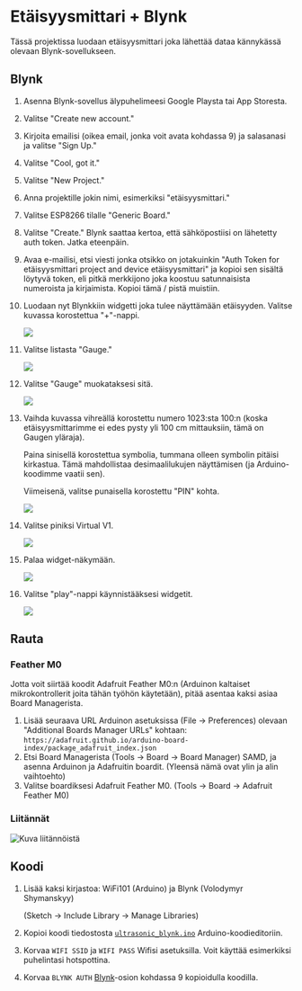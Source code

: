 # Etäisyysmittari + Blynk
Tässä projektissa luodaan etäisyysmittari joka lähettää dataa kännykässä olevaan Blynk-sovellukseen.

## Blynk
1. Asenna Blynk-sovellus älypuhelimeesi Google Playsta tai App Storesta.
2. Valitse "Create new account."
3. Kirjoita emailisi (oikea email, jonka voit avata kohdassa 9) ja salasanasi ja valitse "Sign Up."
4. Valitse "Cool, got it."
5. Valitse "New Project."
6. Anna projektille jokin nimi, esimerkiksi "etäisyysmittari."
7. Valitse ESP8266 tilalle "Generic Board."
8. Valitse "Create." Blynk saattaa kertoa, että sähköpostiisi on lähetetty auth token. Jatka eteenpäin.
9. Avaa e-mailisi, etsi viesti jonka otsikko on jotakuinkin "Auth Token for etäisyysmittari project and device etäisyysmittari" ja kopioi sen sisältä löytyvä token, eli pitkä merkkijono joka koostuu satunnaisista numeroista ja kirjaimista. Kopioi tämä / pistä muistiin.
10. Luodaan nyt Blynkkiin widgetti joka tulee näyttämään etäisyyden. Valitse kuvassa korostettua "+"-nappi.

    ![](../media/ultrasonic-blynk/kuva-01.png)
11. Valitse listasta "Gauge."

    ![](../media/ultrasonic-blynk/kuva-02.png)
12. Valitse "Gauge" muokataksesi sitä.

    ![](../media/ultrasonic-blynk/kuva-03.png)
13. Vaihda kuvassa vihreällä korostettu numero 1023:sta 100:n (koska etäisyysmittarimme ei edes pysty yli 100 cm mittauksiin, tämä on Gaugen yläraja).

    Paina sinisellä korostettua symbolia, tummana olleen symbolin pitäisi kirkastua. Tämä mahdollistaa desimaalilukujen näyttämisen (ja Arduino-koodimme vaatii sen).

    Viimeisenä, valitse punaisella korostettu "PIN" kohta.

    ![](../media/ultrasonic-blynk/kuva-04.png)
14. Valitse piniksi Virtual V1.

    ![](../media/ultrasonic-blynk/kuva-05.png)
15. Palaa widget-näkymään.

    ![](../media/ultrasonic-blynk/kuva-06.png)
16. Valitse "play"-nappi käynnistääksesi widgetit.

    ![](../media/ultrasonic-blynk/kuva-07.png)

## Rauta
### Feather M0
Jotta voit siirtää koodit Adafruit Feather M0:n (Arduinon kaltaiset mikrokontrollerit joita tähän työhön käytetään), pitää asentaa kaksi asiaa Board Managerista.

1. Lisää seuraava URL Arduinon asetuksissa (File -> Preferences) olevaan "Additional Boards Manager URLs" kohtaan: `https://adafruit.github.io/arduino-board-index/package_adafruit_index.json`
2. Etsi Board Managerista (Tools -> Board -> Board Manager) SAMD, ja asenna Arduinon ja Adafruitin boardit. (Yleensä nämä ovat ylin ja alin vaihtoehto)
3. Valitse boardiksesi Adafruit Feather M0. (Tools -> Board -> Adafruit Feather M0)

### Liitännät
![Kuva liitännöistä](../media/ultrasonic-blynk/pins.png)

## Koodi
1. Lisää kaksi kirjastoa: WiFi101 (Arduino) ja Blynk (Volodymyr Shymanskyy)

   (Sketch -> Include Library -> Manage Libraries)
2. Kopioi koodi tiedostosta [`ultrasonic_blynk.ino`](ultrasonic_blynk.ino) Arduino-koodieditoriin.
3. Korvaa `WIFI SSID` ja `WIFI PASS` Wifisi asetuksilla. Voit käyttää esimerkiksi puhelintasi hotspottina.
4. Korvaa `BLYNK AUTH` [Blynk](#blynk)-osion kohdassa 9 kopioidulla koodilla.
